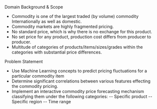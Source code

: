 Domain Background & Scope

- Commodity is one of the largest traded (by volume) commodity Internationally as well as domestic.
- Commodity markets are highly fragmented pricing.
- No standard price, which is why there is no exchange for this product. 
- No set price for any product, production cost differs from producer to producer. 
- Multitude of categories of products/items/sizes/grades within the categories with substantial price differences.

Problem Statement
- Use Machine Learning concepts to predict pricing fluctuations for a particular commodity item
- Determine significant correlations between various features effecting the commodity pricing.
- Implement an interactive commodity price forecasting mechanism classifying them under the following categories:
-- Specific product
-- Specific region
-- Time range
